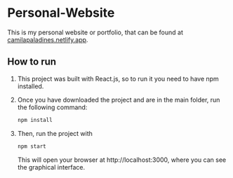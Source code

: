 # Personal-Website

This is my personal website or portfolio, that can be found at [camilapaladines.netlify.app](https://camilapaladines.netlify.app/).

## How to run

1. This project was built with React.js, so to run it you need to have npm installed.
2. Once you have downloaded the project and are in the main folder, run the following command:

    ```sh
    npm install

    ```

3. Then, run the project with

    ```sh
    npm start

    ```

    This will open your browser at http://localhost:3000, where you can see the graphical interface.
